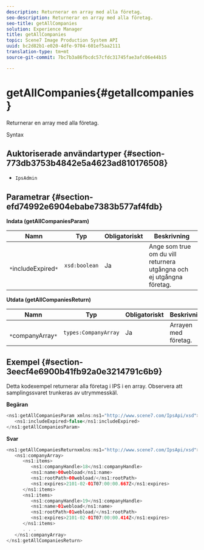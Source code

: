 ```yaml
---
description: Returnerar en array med alla företag.
seo-description: Returnerar en array med alla företag.
seo-title: getAllCompanies
solution: Experience Manager
title: getAllCompanies
topic: Scene7 Image Production System API
uuid: bc2d82b1-e020-4dfe-9704-601ef5aa2111
translation-type: tm+mt
source-git-commit: 7bc7b3a86fbcdc57cfdc31745fae3afc06e44b15

---
```



# getAllCompanies{#getallcompanies}

Returnerar en array med alla företag.

Syntax

## Auktoriserade användartyper {#section-773db3753b4842e5a4623ad810176508}

* `IpsAdmin`

## Parametrar {#section-efd74992e6904ebabe7383b577af4fdb}

**Indata (getAllCompaniesParam)**

| Namn | Typ | Obligatoriskt | Beskrivning |
|---|---|---|---|
| ` *`includeExpired`*` | `xsd:boolean` | Ja | Ange som true om du vill returnera utgångna och ej utgångna företag. |

**Utdata (getAllCompaniesReturn)**

| Namn | Typ | Obligatoriskt | Beskrivning |
|---|---|---|---|
| ` *`companyArray`*` | `types:CompanyArray` | Ja | Arrayen med företag. |

## Exempel {#section-3eecf4e6900b41fb92a0e3214791c6b9}

Detta kodexempel returnerar alla företag i IPS i en array. Observera att samplingssvaret trunkeras av utrymmesskäl.

**Begäran**

```java
<ns1:getAllCompaniesParam xmlns:ns1="http://www.scene7.com/IpsApi/xsd">
   <ns1:includeExpired>false</ns1:includeExpired>
</ns1:getAllCompaniesParam>
```

**Svar**

```java
<ns1:getAllCompaniesReturnxmlns:ns1="http://www.scene7.com/IpsApi/xsd">
   <ns1:companyArray>
      <ns1:items>
         <ns1:companyHandle>18</ns1:companyHandle>
         <ns1:name>00webload</ns1:name>
         <ns1:rootPath>00webload/</ns1:rootPath>
         <ns1:expires>2101-02-01T07:00:00.667Z</ns1:expires>
      </ns1:items>
      <ns1:items>
         <ns1:companyHandle>19</ns1:companyHandle>
         <ns1:name>01webload</ns1:name>
         <ns1:rootPath>01webload/</ns1:rootPath>
         <ns1:expires>2101-02-01T07:00:00.414Z</ns1:expires>
      </ns1:items>
      . . .
   </ns1:companyArray>
</ns1:getAllCompaniesReturn>
```

